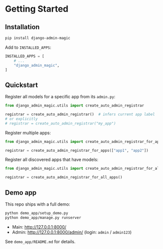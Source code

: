# Getting Started

## Installation
```bash
pip install django-admin-magic
```

Add to `INSTALLED_APPS`:
```python
INSTALLED_APPS = [
    # ...
    "django_admin_magic",
]
```

## Quickstart
Register all models for a specific app from its `admin.py`:
```python
from django_admin_magic.utils import create_auto_admin_registrar

registrar = create_auto_admin_registrar()  # infers current app label
# or explicitly
# registrar = create_auto_admin_registrar("my_app")
```

Register multiple apps:
```python
from django_admin_magic.utils import create_auto_admin_registrar_for_apps

registrar = create_auto_admin_registrar_for_apps(["app1", "app2"]) 
```

Register all discovered apps that have models:
```python
from django_admin_magic.utils import create_auto_admin_registrar_for_all_apps

registrar = create_auto_admin_registrar_for_all_apps()
```

## Demo app
This repo ships with a full demo:
```bash
python demo_app/setup_demo.py
python demo_app/manage.py runserver
```
- Main: http://127.0.0.1:8000/
- Admin: http://127.0.0.1:8000/admin/ (login: `admin` / `admin123`)

See `demo_app/README.md` for details.
